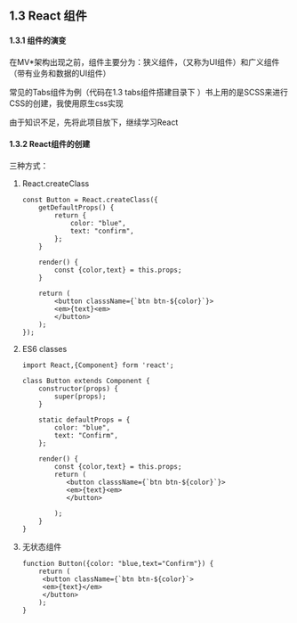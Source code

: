 ## 1.3 React 组件

#### 1.3.1 组件的演变

在MV*架构出现之前，组件主要分为：狭义组件，（又称为UI组件）和广义组件（带有业务和数据的UI组件）



常见的Tabs组件为例（代码在1.3 tabs组件搭建目录下 ）书上用的是SCSS来进行CSS的创建，我使用原生css实现

由于知识不足，先将此项目放下，继续学习React

#### 1.3.2 React组件的创建

三种方式：

1. React.createClass

   ```
   const Button = React.createClass({
       getDefaultProps() {
           return {
               color: "blue",
               text: "confirm",
           };
       }
       
       render() {
           const {color,text} = this.props;
       }
       
       return (
           <button classsName={`btn btn-${color}`}>
           <em>{text}<em>
           </button>
       );
   });
   ```

2. ES6 classes

   ```
   import React,{Component} form 'react';
   
   class Button extends Component {
       constructor(props) {
           super(props);
       }
       
       static defaultProps = {
           color: "blue",
           text: "Confirm",
       };
       
       render() {
           const {color,text} = this.props;
           return (
         	  <button classsName={`btn btn-${color}`}>
         	  <em>{text}<em>
         	  </button>
       
           );
       }
   }
   ```

3. 无状态组件

   ```
   function Button({color: "blue,text="Confirm"}) {
       return (
       	<button className={`btn btn-${color}`>
       	<em>{text}</em>
       	</button>
       );
   }
   ```

   

